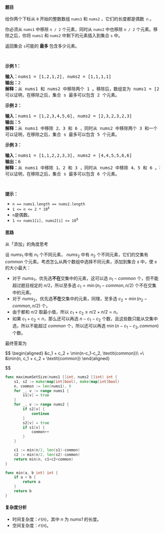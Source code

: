 #### 题目

<p>给你两个下标从 <code>0</code> 开始的整数数组 <code>nums1</code> 和 <code>nums2</code> ，它们的长度都是偶数<code> n</code> 。</p>

<p>你必须从 <code>nums1</code> 中移除 <code>n / 2</code> 个元素，同时从 <code>nums2</code> 中也移除 <code>n / 2</code> 个元素。移除之后，你将 <code>nums1</code> 和 <code>nums2</code> 中剩下的元素插入到集合 <code>s</code> 中。</p>

<p>返回集合 <code>s</code>可能的<strong> 最多 </strong>包含多少元素。</p>

<p> </p>

<p><strong class="example">示例 1：</strong></p>

<pre>
<strong>输入：</strong>nums1 = [1,2,1,2], nums2 = [1,1,1,1]
<strong>输出：</strong>2
<strong>解释：</strong>从 nums1 和 nums2 中移除两个 1 。移除后，数组变为 nums1 = [2,2] 和 nums2 = [1,1] 。因此，s = {1,2} 。
可以证明，在移除之后，集合 s 最多可以包含 2 个元素。
</pre>

<p><strong class="example">示例 2：</strong></p>

<pre>
<strong>输入：</strong>nums1 = [1,2,3,4,5,6], nums2 = [2,3,2,3,2,3]
<strong>输出：</strong>5
<strong>解释：</strong>从 nums1 中移除 2、3 和 6 ，同时从 nums2 中移除两个 3 和一个 2 。移除后，数组变为 nums1 = [1,4,5] 和 nums2 = [2,3,2] 。因此，s = {1,2,3,4,5} 。
可以证明，在移除之后，集合 s 最多可以包含 5 个元素。 
</pre>

<p><strong class="example">示例 3：</strong></p>

<pre>
<strong>输入：</strong>nums1 = [1,1,2,2,3,3], nums2 = [4,4,5,5,6,6]
<strong>输出：</strong>6
<strong>解释：</strong>从 nums1 中移除 1、2 和 3 ，同时从 nums2 中移除 4、5 和 6 。移除后，数组变为 nums1 = [1,2,3] 和 nums2 = [4,5,6] 。因此，s = {1,2,3,4,5,6} 。
可以证明，在移除之后，集合 s 最多可以包含 6 个元素。 </pre>

<p> </p>

<p><strong>提示：</strong></p>

<ul>
	<li><code>n == nums1.length == nums2.length</code></li>
	<li><code>1 <= n <= 2 * 10<sup>4</sup></code></li>
	<li><code>n</code>是偶数。</li>
	<li><code>1 <= nums1[i], nums2[i] <= 10<sup>9</sup></code></li>
</ul>

#### 思路

从「添加」的角度思考

设 $\textit{nums}_1$ 中有 $n_1$ 个不同元素，
$\textit{nums}_2$ 中有 $n_2$ 个不同元素，它们的交集有 $\textit{common}$ 个元素。考虑怎么从两个数组中选择不同元素，添加到集合 $s$ 中，使 $s$ 的大小最大：

- 对于 $\textit{nums}_1$，优先选**不在**交集中的元素，这可以选 $n_1-\textit{common}$ 个，但不能超过题目规定的 $n/2$，所以至多选 $c_1 = \min(n_1-\textit{common}, n/2)$ 个不在交集中的元素。
- 对于 $\textit{nums}_2$，优先选**不在**交集中的元素，同理，至多选 $c_2 = \min(n_2-\textit{common}, n/2)$ 个。
- 由于都和 $n/2$ 取最小值，所以 $c_1 + c_2 \le n/2 + n/2 = n$。
- 如果 $c_1 + c_2 < n$，那么还可以再选 $n-c_1-c_2$ 个数，且这些数只能从交集中选，所以不能超过 $\textit{common}$ 个，所以还可以再选 $\min(n-c_1-c_2, \textit{common})$ 个数。

最终答案为

$$
\begin{aligned}
&c_1 + c_2 + \min(n-c_1-c_2, \textit{common})\\
=\ &\min(n, c_1 + c_2 + \textit{common})
\end{aligned}

$$

```go [sol]
func maximumSetSize(nums1 []int, nums2 []int) int {
	s1, s2 := make(map[int]bool), make(map[int]bool)
	n, common := len(nums1), 0
	for _, v := range nums1 {
		s1[v] = true
	}
	for _, v := range nums2 {
		if s2[v] {
			continue
		}
		s2[v] = true
		if s1[v] {
			common++
		}
	}

	c1 := min(n/2, len(s1)-common)
	c2 := min(n/2, len(s2)-common)
	return min(n, c1+c2+common)
}

func min(a, b int) int {
	if a < b {
		return a
	}
	return b
}
```

#### 复杂度分析

- 时间复杂度：$\mathcal{O}(n)$，其中 $n$ 为 $\textit{nums1}$ 的长度。
- 空间复杂度：$\mathcal{O}(n)$。
